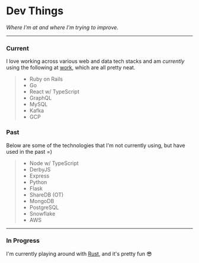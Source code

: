 # Dev Things

_Where I'm at and where I'm trying to improve._

---

### Current

I love working across various web and data tech stacks and am _currently_ using the following at [work](https://www.shopify.com/careers), which are all pretty neat.

> - Ruby on Rails
> - Go
> - React w/ TypeScript
> - GraphQL
> - MySQL
> - Kafka
> - GCP

### Past

Below are some of the technologies that I'm not currently using, but have used in the past =)

> - Node w/ TypeScript
> - DerbyJS
> - Express
> - Python
> - Flask
> - ShareDB (OT)
> - MongoDB
> - PostgreSQL
> - Snowflake
> - AWS

---

### In Progress

I'm currently playing around with [Rust](https://www.rust-lang.org/), and it's pretty fun 😎
